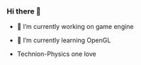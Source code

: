 ### Hi there 👋  
- 🔭 I’m currently working on game engine
- 🌱 I’m currently learning OpenGL


- Technion-Physics one love
